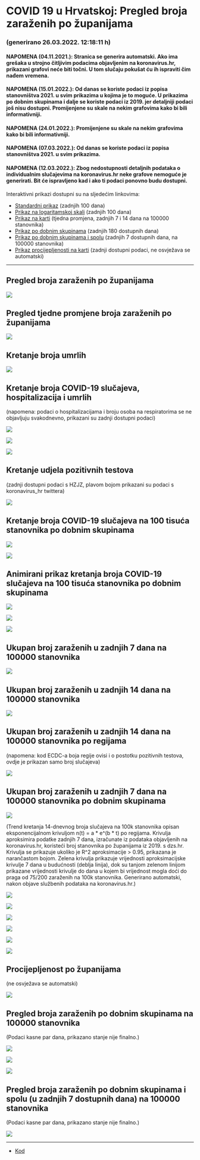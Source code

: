# COVID 19 u Hrvatskoj: Pregled broja zaraženih po županijama

### (generirano 26.03.2022. 12:18:11 h)

#### NAPOMENA (04.11.2021.): Stranica se generira automatski. Ako ima grešaka u strojno čitljivim podacima objavljenim na koronavirus.hr, prikazani grafovi neće biti točni. U tom slučaju pokušat ću ih ispraviti čim nađem vremena.

#### NAPOMENA (15.01.2022.): Od danas se koriste podaci iz popisa stanovništva 2021. u svim prikazima u kojima je to moguće. U prikazima po dobnim skupinama i dalje se koriste podaci iz 2019. jer detaljniji podaci još nisu dostupni. Promijenjene su skale na nekim grafovima kako bi bili informativniji.

#### NAPOMENA (24.01.2022.): Promijenjene su skale na nekim grafovima kako bi bili informativniji.

#### NAPOMENA (07.03.2022.): Od danas se koriste podaci iz popisa stanovništva 2021. u svim prikazima.

#### NAPOMENA (12.03.2022.): Zbog nedostupnosti detaljnih podataka o individualnim slučajevima na koronavirus.hr neke grafove nemoguće je generirati. Bit će ispravljeno kad i ako ti podaci ponovno budu dostupni.

Interaktivni prikazi dostupni su na sljedećim linkovima:

- [Standardni prikaz](html/index.html) (zadnjih 100 dana)
- [Prikaz na logaritamskoj skali](html/index_log.html) (zadnjih 100 dana)
- [Prikaz na karti](html/index_map.html) (tjedna promjena, zadnjih 7 i 14 dana na 100000 stanovnika)
- [Prikaz po dobnim skupinama](html/index_per_age.html) (zadnjih 180 dostupnih dana)
- [Prikaz po dobnim skupinama i spolu](html/index_pyramid.html) (zadnjih 7 dostupnih dana, na 100000 stanovnika)
- [Prikaz procijepljenosti na karti](html/index_vaccination.html) (zadnji dostupni podaci, ne osvježava se automatski)

-----

## Pregled broja zaraženih po županijama

![](img/2022_03_25_line_plots.png)

## Pregled tjedne promjene broja zaraženih po županijama

![](img/2022_03_25_map.png)

## Kretanje broja umrlih

![](img/2022_03_25_deaths_shaded.png)

## Kretanje broja COVID-19 slučajeva, hospitalizacija i umrlih

(napomena: podaci o hospitalizacijama i broju osoba na respiratorima se ne objavljuju svakodnevno, prikazani su zadnji dostupni podaci)

![](img/2022_03_25_cases_hospitalisations_deaths.png)

![](img/2022_03_25_cases_hospitalisations_deaths_log.png)

![](img/2022_03_25_cases_hospitalisations_deaths_log_age.png)

## Kretanje udjela pozitivnih testova

(zadnji dostupni podaci s HZJZ, plavom bojom prikazani su podaci s koronavirus_hr twittera)

![](img/2022_03_25_percentage_positive_tests.png)

## Kretanje broja COVID-19 slučajeva na 100 tisuća stanovnika po dobnim skupinama

![](img/2022_03_25_cases_per_age_group_lines.png)

![](img/2022_03_25_cases_per_age_group_lines_log.png)

## Animirani prikaz kretanja broja COVID-19 slučajeva na 100 tisuća stanovnika po dobnim skupinama

![](img/2022_03_25anim_aug_1200.gif)

![](img/anim_cases_2022_03_25_vs_2020.gif)

![](img/2022_03_25all_counties_dots.png)

## Ukupan broj zaraženih u zadnjih 7 dana na 100000 stanovnika

![](img/2022_03_25_map_7_day_per_100k.png)

## Ukupan broj zaraženih u zadnjih 14 dana na 100000 stanovnika

![](img/2022_03_25_map_14_day_per_100k.png)

## Ukupan broj zaraženih u zadnjih 14 dana na 100000 stanovnika po regijama

(napomena: kod ECDC-a boja regije ovisi i o postotku pozitivnih testova, ovdje je prikazan samo broj slučajeva)

![](img/2022_03_25_map_14_day_per_100k_region.png)

## Ukupan broj zaraženih u zadnjih 7 dana na 100000 stanovnika po dobnim skupinama

![](img/2022_03_25_map_7_day_per_100k_age_groups.png)

(Trend kretanja 14-dnevnog broja slučajeva na 100k stanovnika opisan eksponencijalnom krivuljom n(t) = a * e^(b * t) po regijama. Krivulja aproksimira podatke zadnjih 7 dana, izračunate iz podataka objavljenih na koronavirus.hr, koristeći broj stanovnika po županijama iz 2019. s dzs.hr. Krivulja se prikazuje ukoliko je R^2 aproksimacije > 0.95, prikazana je narančastom bojom. Zelena krivulja prikazuje vrijednosti aproksimacijske krivulje 7 dana u budućnosti (deblja linija), dok su tanjom zelenom linijom prikazane vrijednosti krivulje do dana u kojem bi vrijednost mogla doći do praga od 75/200 zaraženih na 100k stanovnika. Generirano automatski, nakon objave službenih podataka na koronavirus.hr.)

![](img/2022_03_25_current_Jadranska_Hrvatska.png)

![](img/2022_03_25_current_Panonska_Hrvatska.png)

![](img/2022_03_25_current_Grad_Zagreb.png)

![](img/2022_03_25_current_Sjeverna_Hrvatska.png)

![](img/2022_03_25_current_Republika_Hrvatska.png)

![](img/2022_03_25_cases_hospitalisations_deaths_Republika_Hrvatska.png)

## Procijepljenost po županijama

(ne osvježava se automatski)

![](img/2022_03_25_vaccination.png)

## Pregled broja zaraženih po dobnim skupinama na 100000 stanovnika

(Podaci kasne par dana, prikazano stanje nije finalno.)

![](img/2022_03_25_per_age_group.png)

![](img/2022_03_25_per_age_group_all_0.png)

![](img/2022_03_25_per_age_group_all_1.png)

## Pregled broja zaraženih po dobnim skupinama i spolu (u zadnjih 7 dostupnih dana) na 100000 stanovnika

(Podaci kasne par dana, prikazano stanje nije finalno.)

![](img/2022_03_25_pyramid.png)

-----

- [Kod](https://github.com/ppalasek/covid_plots_croatia)


